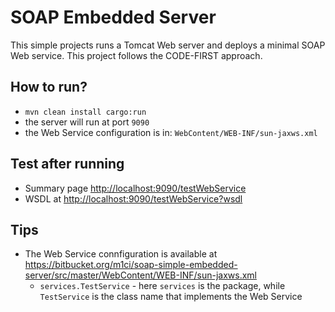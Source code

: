 # SOAP Embedded Server

This simple projects runs a Tomcat Web server and deploys a minimal SOAP Web service.
This project follows the CODE-FIRST approach.

## How to run?

* `mvn clean install cargo:run`
* the server will run at port `9090`
* the Web Service configuration is in: `WebContent/WEB-INF/sun-jaxws.xml`

## Test after running

* Summary page [http://localhost:9090/testWebService](http://localhost:9090/testWebService)
* WSDL at [http://localhost:9090/testWebService?wsdl](http://localhost:9090/testWebService?wsdl)

## Tips

* The Web Service connfiguration is available at https://bitbucket.org/m1ci/soap-simple-embedded-server/src/master/WebContent/WEB-INF/sun-jaxws.xml
  * `services.TestService` - here `services` is the package, while `TestService` is the class name that implements the Web Service